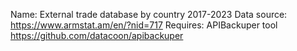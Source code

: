 Name: External trade database by country 2017-2023
Data source: https://www.armstat.am/en/?nid=717
Requires: APIBackuper tool https://github.com/datacoon/apibackuper
